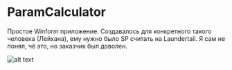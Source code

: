 # ParamCalculator

Простое Winform приложение. Создавалось для конкретного такого человека (Лейхана), ему нужно было SP считать на Laundertail. Я сам не понял, чё это, но заказчик был доволен.

![alt text](https://media.discordapp.net/attachments/937322251055923240/1006204370674782308/unknown.png?width=690&height=663)
